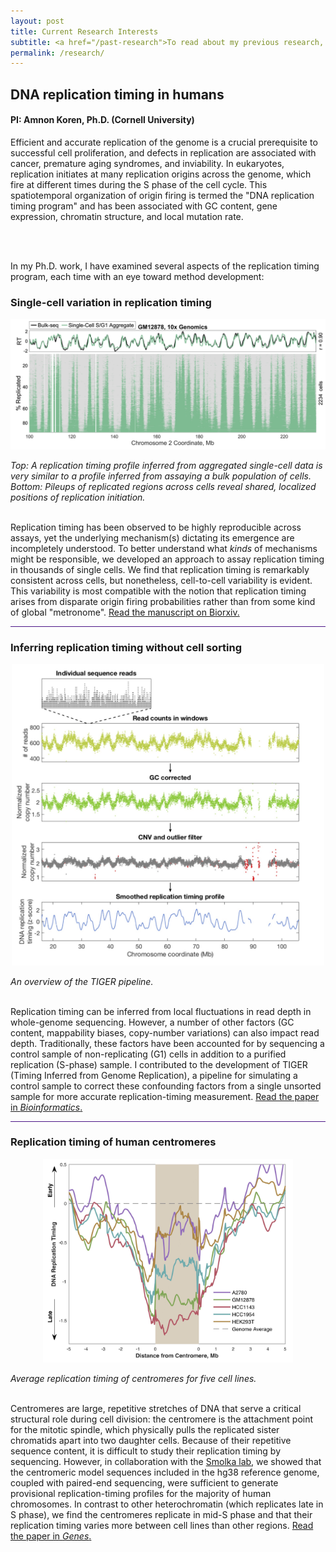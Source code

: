 ```yaml
---
layout: post
title: Current Research Interests
subtitle: <a href="/past-research">To read about my previous research, click here </a>.
permalink: /research/
---
```


<h2> DNA replication timing in humans </h2>
<h4> PI: Amnon Koren, Ph.D. (Cornell University) </h4>

Efficient and accurate replication of the genome is a crucial prerequisite to successful cell proliferation, and defects in replication are associated with cancer, premature aging syndromes, and inviability. In eukaryotes, replication initiates at many replication origins across the genome, which fire at different times during the S phase of the cell cycle. This spatiotemporal organization of origin firing is termed the "DNA replication timing program" and has been associated with GC content, gene expression, chromatin structure, and local mutation rate.

<br>
<br>

In my Ph.D. work, I have examined several aspects of the replication timing program, each time with an eye toward method development:
<br>

<h3> Single-cell variation in replication timing </h3>

<p style="text-align:center;"><img src="/images/Single-cell-Figure2a.jpg" width="700"></p>
<i>Top: A replication timing profile inferred from aggregated single-cell data is very similar to a profile inferred from assaying a bulk population of cells. Bottom: Pileups of replicated regions across cells reveal shared, localized positions of replication initiation.</i>

<br>
<br>

Replication timing has been observed to be highly reproducible across assays, yet the underlying mechanism(s) dictating its emergence are incompletely understood. To better understand what <i>kinds</i> of mechanisms might be responsible, we developed an approach to assay replication timing in thousands of single cells. We find that replication timing is remarkably consistent across cells, but nonetheless, cell-to-cell variability is evident. This variability is most compatible with the notion that replication timing arises from disparate origin firing probabilities rather than from some kind of global "metronome". 
<a href="https://doi.org/10.1101/2021.05.14.443897" target="_blank" rel="noopener noreferrer">Read the manuscript on Biorxiv. <i class='ai ai-biorxiv ai-lg'></i></a>

<hr style="height:1px; border:none; color:#4A1486; background-color:#4A1486;">
<h3> Inferring replication timing without cell sorting  </h3>

<p style="text-align:center;"><img src="/images/TIGER-Figure2.jpg" width="500"></p>
<i>An overview of the TIGER pipeline.</i>

<br>
<br>

Replication timing can be inferred from local fluctuations in read depth in whole-genome sequencing. However, a number of other factors (GC content, mappability biases, copy-number variations) can also impact read depth. Traditionally, these factors have been accounted for by sequencing a control sample of non-replicating (G1) cells in addition to a purified replication (S-phase) sample. I contributed to the development of TIGER (Timing Inferred from Genome Replication), a pipeline for simulating a control sample to correct these confounding factors from a single unsorted sample for more accurate replication-timing measurement. 
<a href="https://doi.org/10.1093/bioinformatics/btab166" target="_blank" rel="noopener noreferrer">Read the paper in <i>Bioinformatics</i>. <i class='fa fa-link fa-lg'></i></a>

<hr style="height:1px; border:none; color:#4A1486; background-color:#4A1486;">
<h3> Replication timing of human centromeres  </h3>

<p style="text-align:center;"><img src="/images/Centromeres-Figure5.jpg" width="400"></p>
<i>Average replication timing of centromeres for five cell lines.</i>

<br>
<br>

Centromeres are large, repetitive stretches of DNA that serve a critical structural role during cell division: the centromere is the attachment point for the mitotic spindle, which physically pulls the replicated sister chromatids apart into two daughter cells. Because of their repetitive sequence content, it is difficult to study their replication timing by sequencing. However, in collaboration with the <a href = "https://smolka.wicmb.cornell.edu/" target="_blank" rel="noopener noreferrer">Smolka lab</a>, we showed that the centromeric model sequences included in the hg38 reference genome, coupled with paired-end sequencing, were sufficient to generate provisional replication-timing profiles for the majority of human chromosomes. In contrast to other heterochromatin (which replicates late in S phase), we find the centromeres replicate in mid-S phase and that their replication timing varies more between cell lines than other regions. 
<a href="https://doi.org/10.3390/genes10040269" target="_blank" rel="noopener noreferrer">Read the paper in <i>Genes</i>. <i class='fa fa-link fa-lg'></i></a>
